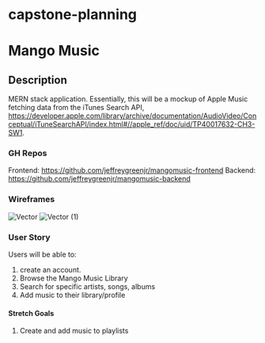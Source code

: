 # capstone-planning

# Mango Music

## Description
MERN stack application. Essentially, this will be a mockup of Apple Music fetching data from the iTunes Search API, https://developer.apple.com/library/archive/documentation/AudioVideo/Conceptual/iTuneSearchAPI/index.html#//apple_ref/doc/uid/TP40017632-CH3-SW1.

### GH Repos
Frontend: https://github.com/jeffreygreenjr/mangomusic-frontend
Backend: https://github.com/jeffreygreenjr/mangomusic-backend

### Wireframes
![Vector](https://user-images.githubusercontent.com/102068506/172035415-893efbf5-49d4-4e09-831f-07ae61943f61.jpg)
![Vector (1)](https://user-images.githubusercontent.com/102068506/172035421-13467049-ef44-452e-8c9a-b1d8f0eabdd0.jpg)

### User Story
Users will be able to:
1.  create an account.
2. Browse the Mango Music Library
3. Search for specific artists, songs, albums
4. Add music to their library/profile

#### Stretch Goals
1. Create and add music to playlists
